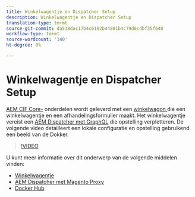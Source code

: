 ```yaml
---
title: Winkelwagentje en Dispatcher Setup
description: Winkelwagentje en Dispatcher Setup
translation-type: tm+mt
source-git-commit: da538dac17b4c6182b44801b4c79d6cdbf35f640
workflow-type: tm+mt
source-wordcount: '140'
ht-degree: 0%

---
```



# Winkelwagentje en Dispatcher Setup

[AEM CIF Core-](https://github.com/adobe/aem-core-cif-components) onderdelen wordt geleverd met een  [winkelwagon ](https://github.com/adobe/aem-core-cif-components/tree/master/ui.apps/src/main/content/jcr_root/apps/core/cif/components/commerce/minicart/v1/minicart) die een winkelwagentje en een afhandelingsformulier maakt. Het winkelwagentje vereist een [AEM Dispatcher met GraphQL](https://github.com/adobe/aem-core-cif-components/blob/master/dispatcher) die opstelling verpletteren. De volgende video detailleert een lokale configuratie en opstelling gebruikend een beeld van de Dokker.

>[!VIDEO](https://video.tv.adobe.com/v/29656/?quality=12)

U kunt meer informatie over dit onderwerp van de volgende middelen vinden:

- [Winkelwagentje](https://github.com/adobe/aem-core-cif-components/tree/master/ui.apps/src/main/content/jcr_root/apps/core/cif/components/commerce/minicart/v1/minicart)
- [AEM Dispatcher met Magento Proxy](https://github.com/adobe/aem-core-cif-components/tree/master/dispatcher)
- [Docker Hub](https://hub.docker.com/)
